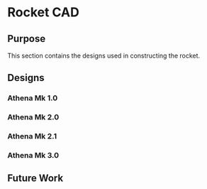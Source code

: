 # Rocket CAD
## Purpose
This section contains the designs used in constructing the rocket.
## Designs

### Athena Mk 1.0

### Athena Mk 2.0

### Athena Mk 2.1

### Athena Mk 3.0

## Future Work